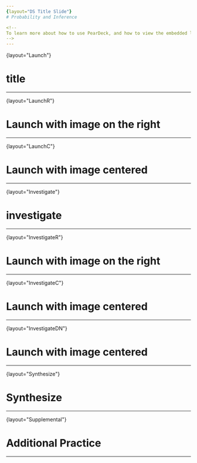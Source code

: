 ```yaml
---
{layout="DS Title Slide"}
# Probability and Inference

<!--
To learn more about how to use PearDeck, and how to view the embedded links on these slides without going into present mode visit https://help.peardeck.com/en
-->
---
```

{layout="Launch"}
# title

<!--

-->
---
{layout="LaunchR"}
# Launch with image on the right

<!--

-->
---
{layout="LaunchC"}
# Launch with image centered

<!--

-->
---
{layout="Investigate"}
# investigate

<!--

-->
---
{layout="InvestigateR"}
# Launch with image on the right

<!--

-->
---
{layout="InvestigateC"}
# Launch with image centered

<!--

-->
---
{layout="InvestigateDN"}
# Launch with image centered

<!--

-->
---
{layout="Synthesize"}
# Synthesize


<!--

-->

---
{layout="Supplemental"}
# Additional Practice

<!--

-->
---